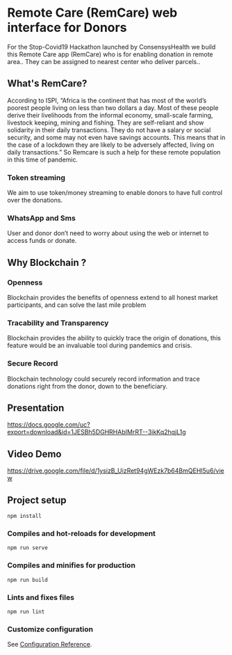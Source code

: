 # Remote Care (RemCare) web interface for Donors
For the Stop-Covid19 Hackathon launched by ConsensysHealth we build this Remote Care app (RemCare) who is for enabling donation in remote area.. They can be assigned to nearest center who deliver parcels..

## What's RemCare?
According to ISPI, “Africa is the continent that has most of the world’s poorest people living on less than two dollars a day. Most of these people derive their livelihoods from the informal economy, small-scale farming, livestock keeping, mining and fishing. They are self-reliant and show solidarity in their daily transactions. They do not have a salary or social security, and some may not even have savings accounts. This means that in the case of a lockdown they are likely to be adversely affected, living on daily transactions.” So Remcare is such a help for these remote population in this time of pandemic.

### Token streaming
We aim to use token/money streaming to enable donors to have full control over the donations.

### WhatsApp and Sms
User and donor don’t need to worry about using the web or internet to access funds or donate.

## Why Blockchain ?

### Openness
Blockchain provides the benefits of openness extend to all honest market participants, and can solve the last mile problem

### Tracability and Transparency
Blockchain provides the ability to quickly trace the origin of donations, this feature  would be an invaluable tool during pandemics and crisis.

### Secure Record
Blockchain technology could securely record information and trace donations right from the donor, down to the beneficiary.

## Presentation
https://docs.google.com/uc?export=download&id=1JESBh5DGHRHAbIMrRT--3ikKq2hqjL1g

## Video Demo
https://drive.google.com/file/d/1ysizB_UizRet94gWEzk7b64BmQEHI5u6/view

## Project setup
```
npm install
```

### Compiles and hot-reloads for development
```
npm run serve
```

### Compiles and minifies for production
```
npm run build
```

### Lints and fixes files
```
npm run lint
```

### Customize configuration
See [Configuration Reference](https://cli.vuejs.org/config/).
